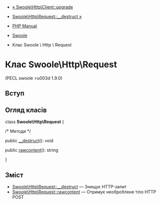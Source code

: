 - [« Swoole\Http\Client::upgrade](swoole-http-client.upgrade.md)
- [Swoole\Http\Request::\_\_destruct
»](swoole-http-request.destruct.md)

- [PHP Manual](index.md)
- [Swoole](book.swoole.md)
- Клас Swoole \ Http \ Request

# Клас Swoole\Http\Request

(PECL swoole \>u003d 1.9.0)

## Вступ

## Огляд класів

class **Swoole\Http\Request** {

/\* Методи \*/

public [\_\_destruct](swoole-http-request.destruct.md)(): void

public [rawcontent](swoole-http-request.rawcontent.md)(): string

}

## Зміст

- [Swoole\Http\Request::\_\_destruct](swoole-http-request.destruct.md)
— Знищує HTTP-запит
- [Swoole\Http\Request::rawcontent](swoole-http-request.rawcontent.md)
— Отримує необроблене тіло HTTP POST

